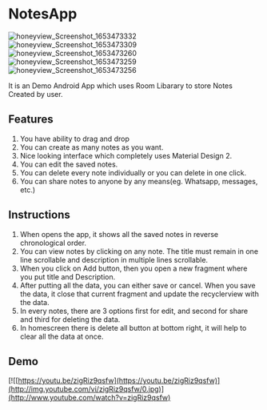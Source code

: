# NotesApp

![honeyview_Screenshot_1653473332](https://user-images.githubusercontent.com/45495841/170238722-f36e51de-2817-426b-88ce-bf1bbf4b469f.png)
![honeyview_Screenshot_1653473309](https://user-images.githubusercontent.com/45495841/170238727-9aaa8cf8-3998-4c50-9379-a47d8b752a31.png)
![honeyview_Screenshot_1653473260](https://user-images.githubusercontent.com/45495841/170238729-c9f47ec3-8170-427a-b8ac-c4e74ed97115.png)
![honeyview_Screenshot_1653473259](https://user-images.githubusercontent.com/45495841/170238731-0c0ad11e-d5a2-404d-90cb-a2faf3489d7c.png)
![honeyview_Screenshot_1653473256](https://user-images.githubusercontent.com/45495841/170238732-09f16444-c19b-49a5-8fe4-02ffeaf2459d.png)


It is an Demo Android App which uses Room Libarary to store Notes Created by user.

## Features

1. You have ability to drag and drop 
2. You can create as many notes as you want.
3. Nice looking interface which completely uses Material Design 2.
4. You can edit the saved notes.
5. You can delete every note individually or you can delete in one click.
6. You can share notes to anyone by any means(eg. Whatsapp, messages, etc.)

## Instructions

1. When opens the app, it shows all the saved notes in reverse chronological order.
2. You can view notes by clicking on any note. The title must remain in one line scrollable and description in multiple lines scrollable.
3. When you click on Add button, then you open a new fragment where you put title and Description.
4. After putting all the data, you can either save or cancel. When you save the data, it close that current fragment and update the recyclerview with the data.
5. In every notes, there are 3 options first for edit, and second for share and third for deleting the data. 
6. In homescreen there is delete all button at bottom right, it will help to clear all the data at once.

## Demo


  [![[https://youtu.be/zigRiz9qsfw](https://youtu.be/zigRiz9qsfw)](http://img.youtube.com/vi/zigRiz9qsfw/0.jpg)](http://www.youtube.com/watch?v=zigRiz9qsfw)
